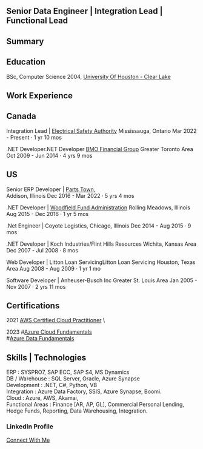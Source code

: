 ## Senior Data Engineer | Integration Lead | Functional Lead

## Summary

## Education 

BSc, Computer Science 2004, 
[University Of Houston - Clear Lake](https://www.uhcl.edu/)

## Work Experience

## Canada

Integration Lead | [Electrical Safety Authority](https://esasafe.com/)
Mississauga, Ontario
Mar 2022 - Present · 1 yr 10 mos

.NET Developer.NET Developer
[BMO Financial Group](https://www.bmo.com)
Greater Toronto Area
Oct 2009 - Jun 2014 · 4 yrs 9 mos


## US

Senior ERP Developer | [Parts Town](https://www.partstown.com),  
Addison, Illinois
Dec 2016 - Mar 2022 · 5 yrs 4 mos

.NET Developer | [Woodfield Fund Administration](https://www.linkedin.com/company/woodfield-fund-administration-llc/) 
Rolling Meadows, Illinois
Aug 2015 - Dec 2016 · 1 yr 5 mos

.Net Engineer | Coyote Logistics, 
Chicago, Illinois
Dec 2014 - Aug 2015 · 9 mos

.NET Developer | Koch Industries/Flint Hills Resources
Wichita, Kansas Area
Dec 2007 - Jul 2008 · 8 mos

Web Developer | Litton Loan ServicingLitton Loan Servicing
Houston, Texas Area
Aug 2008 - Aug 2009 · 1 yr 1 mo

Software Developer | Anheuser-Busch Inc
Greater St. Louis Area
Jan 2005 - Nov 2007 · 2 yrs 11 mos






## Certifications

2021
[AWS Certified Cloud Practitioner](https://www.credly.com/badges/f0a6ac0b-a90f-46e3-8fe5-2030c56ff1b6/public_url) \

2023
#[Azure Cloud Fundamentals](https://learn.microsoft.com/api/credentials/share/en-us/MohammadJaffery/52BE4EE887DDB2E3?sharingId=82982689EA7A035E) \
#[Azure Data Fundamentals](https://learn.microsoft.com/api/credentials/share/en-us/MohammadJaffery/FB8AEFB98B39C9B2?sharingId=82982689EA7A035E)

## Skills | Technologies

ERP : SYSPRO7, SAP ECC, SAP S4, MS Dynamics \
DB / Warehouse : SQL Server, Oracle, Azure Synapse \
Development : .NET, C#, Python, VB \
Integration : Azure Data Factory, SSIS, Azure Synapse, Boomi. \
Cloud : Azure, AWS, Akamai, \
Functional Areas : Finance [AR, AP, GL], Commercial Personal Lending, Hedge Funds, Reporting, Data Warehousing, Integration. 

### LinkedIn Profile
[Connect With Me](http://www.linkedin.com/in/jafferymm)


